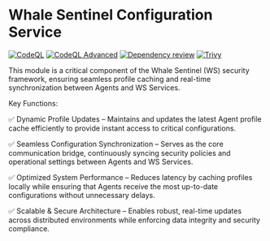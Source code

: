 # Whale Sentinel Configuration Service

[![CodeQL](https://github.com/YangYang-Research/whale-sentinel-configuration-service/actions/workflows/github-code-scanning/codeql/badge.svg?branch=main)](https://github.com/YangYang-Research/whale-sentinel-configuration-service/actions/workflows/github-code-scanning/codeql)
[![CodeQL Advanced](https://github.com/YangYang-Research/whale-sentinel-configuration-service/actions/workflows/codeql.yml/badge.svg?branch=main)](https://github.com/YangYang-Research/whale-sentinel-configuration-service/actions/workflows/codeql.yml)
[![Dependency review](https://github.com/YangYang-Research/whale-sentinel-configuration-service/actions/workflows/dependency-review.yml/badge.svg)](https://github.com/YangYang-Research/whale-sentinel-configuration-service/actions/workflows/dependency-review.yml)
[![Trivy](https://github.com/YangYang-Research/whale-sentinel-configuration-service/actions/workflows/trivy.yml/badge.svg?branch=main)](https://github.com/YangYang-Research/whale-sentinel-configuration-service/actions/workflows/trivy.yml)

This module is a critical component of the Whale Sentinel (WS) security framework, ensuring seamless profile caching and real-time synchronization between Agents and WS Services.

Key Functions:

✅ Dynamic Profile Updates – Maintains and updates the latest Agent profile cache efficiently to provide instant access to critical configurations.

✅ Seamless Configuration Synchronization – Serves as the core communication bridge, continuously syncing security policies and operational settings between Agents and WS Services.

✅ Optimized System Performance – Reduces latency by caching profiles locally while ensuring that Agents receive the most up-to-date configurations without unnecessary delays.

✅ Scalable & Secure Architecture – Enables robust, real-time updates across distributed environments while enforcing data integrity and security compliance.